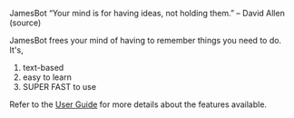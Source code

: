 JamesBot
“Your mind is for having ideas, not holding them.” – David Allen (source)

JamesBot frees your mind of having to remember things you need to do. It's,

1. text-based
2. easy to learn
3. SUPER FAST to use

Refer to the [User Guide](https://junhao247.github.io/ip/) for more details about the features available.
